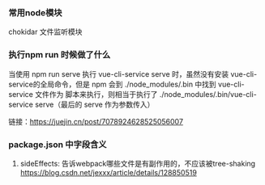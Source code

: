 ### 常用node模块
chokidar 文件监听模块

### 执行npm run 时候做了什么
当使用 npm run serve 执行 vue-cli-service  serve 时，虽然没有安装 vue-cli-service的全局命令，但是 npm 会到 ./node_modules/.bin 中找到 vue-cli-service 文件作为  脚本来执行，则相当于执行了 ./node_modules/.bin/vue-cli-service serve（最后的 serve 作为参数传入）

链接：https://juejin.cn/post/7078924628525056007

### package.json 中字段含义
1. sideEffects: 告诉webpack哪些文件是有副作用的，不应该被tree-shaking
   https://blog.csdn.net/jexxx/article/details/128850519